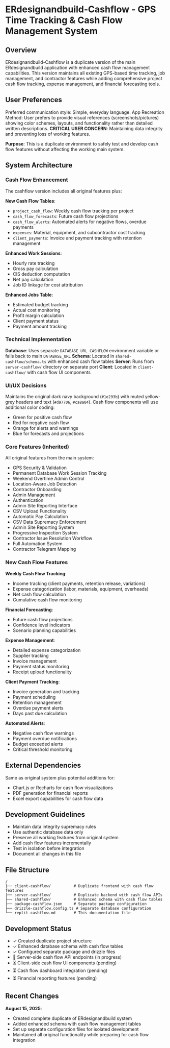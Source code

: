 # ERdesignandbuild-Cashflow - GPS Time Tracking & Cash Flow Management System

## Overview
ERdesignandbuild-Cashflow is a duplicate version of the main ERdesignandbuild application with enhanced cash flow management capabilities. This version maintains all existing GPS-based time tracking, job management, and contractor features while adding comprehensive project cash flow tracking, expense management, and financial forecasting tools.

## User Preferences
Preferred communication style: Simple, everyday language.
App Recreation Method: User prefers to provide visual references (screenshots/pictures) showing color schemes, layouts, and functionality rather than detailed written descriptions.
**CRITICAL USER CONCERN**: Maintaining data integrity and preventing loss of working features.

**Purpose**: This is a duplicate environment to safely test and develop cash flow features without affecting the working main system.

## System Architecture

### Cash Flow Enhancement
The cashflow version includes all original features plus:

**New Cash Flow Tables**:
- `project_cash_flow`: Weekly cash flow tracking per project
- `cash_flow_forecasts`: Future cash flow projections
- `cash_flow_alerts`: Automated alerts for negative flows, overdue payments
- `expenses`: Material, equipment, and subcontractor cost tracking
- `client_payments`: Invoice and payment tracking with retention management

**Enhanced Work Sessions**:
- Hourly rate tracking
- Gross pay calculation
- CIS deduction computation
- Net pay calculation
- Job ID linkage for cost attribution

**Enhanced Jobs Table**:
- Estimated budget tracking
- Actual cost monitoring
- Profit margin calculation
- Client payment status
- Payment amount tracking

### Technical Implementation
**Database**: Uses separate `DATABASE_URL_CASHFLOW` environment variable or falls back to main `DATABASE_URL`
**Schema**: Located in `shared-cashflow/schema.ts` with enhanced cash flow tables
**Server**: Runs from `server-cashflow/` directory on separate port
**Client**: Located in `client-cashflow/` with cash flow UI components

### UI/UX Decisions
Maintains the original dark navy background (`#1e293b`) with muted yellow-grey headers and text (`#d97706`, `#ca8a04`). Cash flow components will use additional color coding:
- Green for positive cash flow
- Red for negative cash flow  
- Orange for alerts and warnings
- Blue for forecasts and projections

### Core Features (Inherited)
All original features from the main system:
- GPS Security & Validation
- Permanent Database Work Session Tracking
- Weekend Overtime Admin Control
- Location-Aware Job Detection
- Contractor Onboarding
- Admin Management
- Authentication
- Admin Site Reporting Interface
- CSV Upload Functionality
- Automatic Pay Calculation
- CSV Data Supremacy Enforcement
- Admin Site Reporting System
- Progressive Inspection System
- Contractor Issue Resolution Workflow
- Full Automation System
- Contractor Telegram Mapping

### New Cash Flow Features
**Weekly Cash Flow Tracking**:
- Income tracking (client payments, retention release, variations)
- Expense categorization (labor, materials, equipment, overheads)
- Net cash flow calculation
- Cumulative cash flow monitoring

**Financial Forecasting**:
- Future cash flow projections
- Confidence level indicators
- Scenario planning capabilities

**Expense Management**:
- Detailed expense categorization
- Supplier tracking
- Invoice management
- Payment status monitoring
- Receipt upload functionality

**Client Payment Tracking**:
- Invoice generation and tracking
- Payment scheduling
- Retention management
- Overdue payment alerts
- Days past due calculation

**Automated Alerts**:
- Negative cash flow warnings
- Payment overdue notifications
- Budget exceeded alerts
- Critical threshold monitoring

## External Dependencies
Same as original system plus potential additions for:
- Chart.js or Recharts for cash flow visualizations
- PDF generation for financial reports
- Excel export capabilities for cash flow data

## Development Guidelines
- Maintain data integrity supremacy rules
- Use authentic database data only
- Preserve all working features from original system
- Add cash flow features incrementally
- Test in isolation before integration
- Document all changes in this file

## File Structure
```
/
├── client-cashflow/          # Duplicate frontend with cash flow features
├── server-cashflow/          # Duplicate backend with cash flow APIs
├── shared-cashflow/          # Enhanced schema with cash flow tables
├── package-cashflow.json     # Separate package configuration
├── drizzle-cashflow.config.ts # Separate database configuration
└── replit-cashflow.md        # This documentation file
```

## Development Status
- ✓ Created duplicate project structure
- ✓ Enhanced database schema with cash flow tables
- ✓ Configured separate package and drizzle files
- 🚧 Server-side cash flow API endpoints (in progress)
- ⏳ Client-side cash flow UI components (pending)
- ⏳ Cash flow dashboard integration (pending)
- ⏳ Financial reporting features (pending)

## Recent Changes
**August 15, 2025**:
- Created complete duplicate of ERdesignandbuild system
- Added enhanced schema with cash flow management tables
- Set up separate configuration files for isolated development
- Maintained all original functionality while preparing for cash flow integration